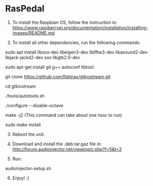 # RasPedal

1) To install the Raspbian OS, follow the instruction in: https://www.raspberrypi.org/documentation/installation/installing-images/README.md

2) To install all other dependencies, run the following commands:

sudo apt install libsox-dev libeigen3-dev libfftw3-dev libasound2-dev libjack-jackd2-dev sox libgtk2.0-dev

sudo apt-get install git g++ autoconf libtool

git clone https://github.com/flatmax/gtkiostream.git

cd gtkiostream

./tools/autotools.sh 

./configure --disable-octave

make -j2 (This command can take about one hour to run)

sudo make install

3) Reboot the unit.

4) Download and install the .deb.tar.gaz file in: http://forum.audioinjector.net/viewtopic.php?f=5&t=3

5) Run:

audioInjector-setup.sh

6) Enjoy! :)


